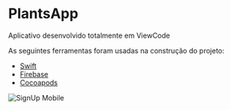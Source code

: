 # PlantsApp
Aplicativo desenvolvido totalmente em ViewCode

As seguintes ferramentas foram usadas na construção do projeto:

- [Swift](https://www.apple.com/br/swift/)
- [Firebase](https://firebase.google.com/?hl=pt)
- [Cocoapods](https://cocoapods.org/)


![SignUp Mobile](https://res.cloudinary.com/dplpxkwhl/image/upload/v1683139553/rect686_xtd1mp.png)


